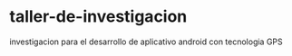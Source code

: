# taller-de-investigacion
investigacion para el desarrollo de aplicativo android con tecnologia GPS 
